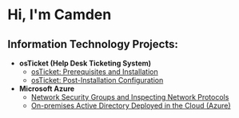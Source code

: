 <h1>Hi, I'm Camden</h1>

<h2>Information Technology Projects:</h2>

- <b>osTicket (Help Desk Ticketing System)</b>
  - [osTicket: Prerequisites and Installation](https://github.com/cbh75/osticket-prereqs)
  - [osTicket: Post-Installation Configuration](https://github.com/cbh75/post-install-config)
- <b>Microsoft Azure</b>
  - [Network Security Groups and Inspecting Network Protocols](https://github.com/cbh75/azure-network-protocols)
  - [On-premises Active Directory Deployed in the Cloud (Azure)](https://github.com/cbh75/configure-ad/)
